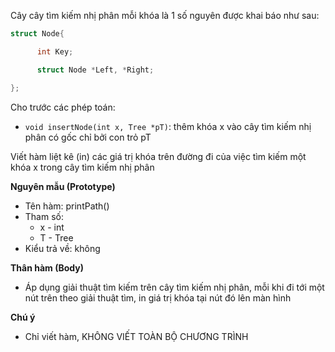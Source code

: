 Cây cây tìm kiếm nhị phân mỗi khóa là 1 số nguyên được khai báo như sau:
```c
struct Node{

      int Key;

      struct Node *Left, *Right;

};
```
Cho trước các phép toán:
- `void insertNode(int x, Tree *pT)`: thêm khóa x vào cây tìm kiếm nhị phân có gốc chỉ bởi con trỏ pT

Viết hàm liệt kê (in) các giá trị khóa trên đường đi của việc tìm kiếm một khóa x trong cây tìm kiếm nhị phân

**Nguyên mẫu (Prototype)**
- Tên hàm: printPath()
- Tham số: 
	- x - int
	- T - Tree
- Kiểu trả về: không

**Thân hàm (Body)**
- Áp dụng giải thuật tìm kiếm trên cây tìm kiếm nhị phân, mỗi khi đi tới một nút trên theo giải thuật tìm, in giá trị khóa tại nút đó lên màn hình

**Chú ý**
- Chỉ viết hàm, KHÔNG VIẾT TOÀN BỘ CHƯƠNG TRÌNH
